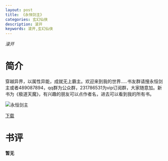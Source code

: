 ```yaml
---
layout: post
title: 《永恒剑主》
categories: 玄幻仙侠
description: 滚开
keywords: 滚开,玄幻仙侠
---
```

*滚开*
# 简介
穿越异界，以属性异能，成就无上霸主。欢迎来到我的世界.....书友群请搜永恒剑主或者489087894，qq群为公众群，231786531为vip订阅群，大家随意加。新书为《极道天魔》，有兴趣的朋友可以点作者名，进去可以看到我的所有书。

![永恒剑主](https://cdn.jsdelivr.net/gh/YYbooks0/yybooks0img@master/bookscover2/永恒剑主.pxctud9dadc.jpg)

[下载](https://link.jscdn.cn/1drv/aHR0cHM6Ly8xZHJ2Lm1zL3QvcyFBaGU2R2dNWmVFb2poal9DczBMSmhYRUZUNzZCP2U9SnZURTI4.txt)
# 书评
**暂无**